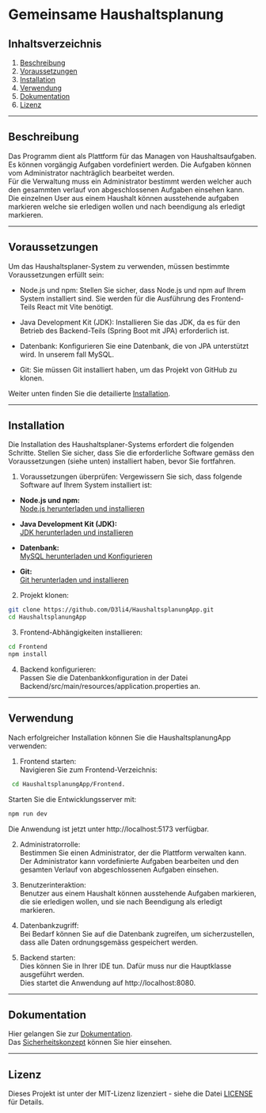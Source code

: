 # Gemeinsame Haushaltsplanung
## Inhaltsverzeichnis
1. [Beschreibung](#Beschreibung)
2. [Voraussetzungen](#voraussetzungen)
3. [Installation](#installation)
4. [Verwendung](#verwendung)
5. [Dokumentation](#dokumentation)
6. [Lizenz](#lizenz)

---
## Beschreibung

Das Programm dient als Plattform für das Managen von Haushaltsaufgaben. Es können vorgängig Aufgaben vordefiniert werden. Die Aufgaben können vom Administrator nachträglich bearbeitet werden.  
Für die Verwaltung muss ein Administrator bestimmt werden welcher auch den gesammten verlauf von abgeschlossenen Aufgaben einsehen kann.  
Die einzelnen User aus einem Haushalt können ausstehende aufgaben markieren welche sie erledigen wollen und nach beendigung als erledigt markieren. 

---
## Voraussetzungen
Um das Haushaltsplaner-System zu verwenden, müssen bestimmte Voraussetzungen erfüllt sein:

- Node.js und npm:
Stellen Sie sicher, dass Node.js und npm auf Ihrem System installiert sind. Sie werden für die Ausführung des Frontend-Teils React mit Vite benötigt.

- Java Development Kit (JDK):
Installieren Sie das JDK, da es für den Betrieb des Backend-Teils (Spring Boot mit JPA) erforderlich ist.

- Datenbank:
Konfigurieren Sie eine Datenbank, die von JPA unterstützt wird. In unserem fall MySQL.

- Git:
Sie müssen Git installiert haben, um das Projekt von GitHub zu klonen.  

Weiter unten finden Sie die detailierte [Installation](#installation).

---
## Installation

Die Installation des Haushaltsplaner-Systems erfordert die folgenden Schritte. Stellen Sie sicher, dass Sie die erforderliche Software gemäss den Voraussetzungen (siehe unten) installiert haben, bevor Sie fortfahren.

1. Voraussetzungen überprüfen:
Vergewissern Sie sich, dass folgende Software auf Ihrem System installiert ist:

- __Node.js und npm:__  
[Node.js herunterladen und installieren](https://nodejs.org/en)  

- __Java Development Kit (JDK):__  
[JDK herunterladen und installieren](https://www.oracle.com/java/technologies/downloads/#jdk21-windows)

- __Datenbank:__  
[MySQL herunterladen und Konfigurieren](https://dev.mysql.com/downloads/installer/)

- __Git:__  
[Git herunterladen und installieren](https://git-scm.com/)

2. Projekt klonen: 
```bash
git clone https://github.com/D3li4/HaushaltsplanungApp.git
cd HaushaltsplanungApp
```
3. Frontend-Abhängigkeiten installieren:
```bash
cd Frontend
npm install
```

4. Backend konfigurieren:  
Passen Sie die Datenbankkonfiguration in der Datei Backend/src/main/resources/application.properties an.

---
## Verwendung
Nach erfolgreicher Installation können Sie die HaushaltsplanungApp verwenden:

1. Frontend starten:  
Navigieren Sie zum Frontend-Verzeichnis:
```bash
 cd HaushaltsplanungApp/Frontend.
 ```
Starten Sie die Entwicklungsserver mit: 
```bash
npm run dev
```
Die Anwendung ist jetzt unter http://localhost:5173 verfügbar.

2. Administratorrolle:  
Bestimmen Sie einen Administrator, der die Plattform verwalten kann.
Der Administrator kann vordefinierte Aufgaben bearbeiten und den gesamten Verlauf von abgeschlossenen Aufgaben einsehen.

3. Benutzerinteraktion:  
Benutzer aus einem Haushalt können ausstehende Aufgaben markieren, die sie erledigen wollen, und sie nach Beendigung als erledigt markieren.

4. Datenbankzugriff:  
Bei Bedarf können Sie auf die Datenbank zugreifen, um sicherzustellen, dass alle Daten ordnungsgemäss gespeichert werden.

5. Backend starten:  
Dies können Sie in Ihrer IDE tun. Dafür muss nur die Hauptklasse ausgeführt werden.  
Dies startet die Anwendung auf http://localhost:8080.

---
## Dokumentation
Hier gelangen Sie zur [Dokumentation](Dokumentation/Dokumentation.md).  
Das [Sicherheitskonzept](Dokumentation/SECURITY.md) können Sie hier einsehen.

---
## Lizenz
Dieses Projekt ist unter der MIT-Lizenz lizenziert - siehe die Datei [LICENSE](LICENSE) für Details.